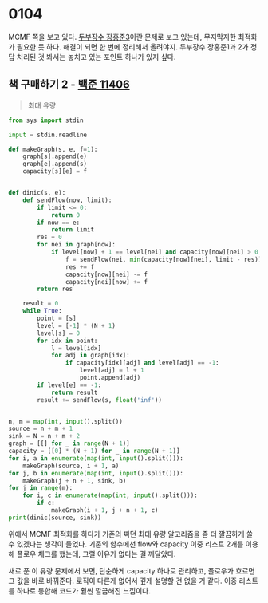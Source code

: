 # 0104

MCMF 쪽을 보고 있다. [두부장수 장홍준3](https://www.acmicpc.net/problem/14424)이란 문제로 보고 있는데, 무지막지한 최적화가 필요한 듯 하다. 해결이 되면 한 번에 정리해서 올려야지. 두부장수 장홍준1과 2가 정답 처리된 것 봐서는 놓치고 있는 포인트 하나가 있지 싶다.



## 책 구매하기 2 - [백준 11406](https://www.acmicpc.net/problem/11406)

> 최대 유량

```Python
from sys import stdin

input = stdin.readline

def makeGraph(s, e, f=1):
    graph[s].append(e)
    graph[e].append(s)
    capacity[s][e] = f


def dinic(s, e):
    def sendFlow(now, limit):
        if limit <= 0:
            return 0
        if now == e:
            return limit
        res = 0
        for nei in graph[now]:
            if level[now] + 1 == level[nei] and capacity[now][nei] > 0:
                f = sendFlow(nei, min(capacity[now][nei], limit - res))
                res += f
                capacity[now][nei] -= f
                capacity[nei][now] += f
        return res

    result = 0
    while True:
        point = [s]
        level = [-1] * (N + 1)
        level[s] = 0
        for idx in point:
            l = level[idx]
            for adj in graph[idx]:
                if capacity[idx][adj] and level[adj] == -1:
                    level[adj] = l + 1
                    point.append(adj)
        if level[e] == -1:
            return result
        result += sendFlow(s, float('inf'))


n, m = map(int, input().split())
source = n + m + 1
sink = N = n + m + 2
graph = [[] for _ in range(N + 1)]
capacity = [[0] * (N + 1) for _ in range(N + 1)]
for i, a in enumerate(map(int, input().split())):
    makeGraph(source, i + 1, a)
for j, b in enumerate(map(int, input().split())):
    makeGraph(j + n + 1, sink, b)
for j in range(m):
    for i, c in enumerate(map(int, input().split())):
        if c:
            makeGraph(i + 1, j + n + 1, c)
print(dinic(source, sink))
```

위에서 MCMF 최적화를 하다가 기존의 짜던 최대 유량 알고리즘을 좀 더 깔끔하게 쓸 수 있겠다는 생각이 들었다. 기존의 함수에선 flow와 capacity 이중 리스트 2개를 이용해 플로우 체크를 했는데, 그럴 이유가 없다는 걸 깨달았다.

새로 푼 이 유량 문제에서 보면, 단순하게 capacity 하나로 관리하고, 플로우가 흐르면 그 값을 바로 바꿔준다. 로직이 다른게 없어서 깊게 설명할 건 없을 거 같다. 이중 리스트를 하나로 통합해 코드가 훨씬 깔끔해진 느낌이다.
